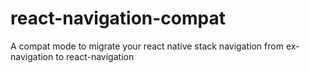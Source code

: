 # react-navigation-compat
A compat mode to migrate your react native stack navigation from ex-navigation to react-navigation

